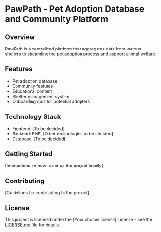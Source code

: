 # PawPath - Pet Adoption Database and Community Platform

## Overview
PawPath is a centralized platform that aggregates data from various shelters to streamline the pet adoption process and support animal welfare.

## Features
- Pet adoption database
- Community features
- Educational content
- Shelter management system
- Onboarding quiz for potential adopters

## Technology Stack
- Frontend: [To be decided]
- Backend: PHP, [Other technologies to be decided]
- Database: [To be decided]

## Getting Started
[Instructions on how to set up the project locally]

## Contributing
[Guidelines for contributing to the project]

## License
This project is licensed under the [Your chosen license] License - see the [LICENSE.md](LICENSE.md) file for details.
